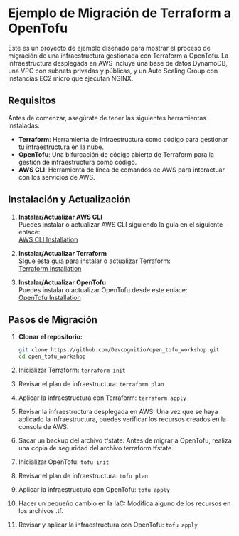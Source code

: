 # Ejemplo de Migración de Terraform a OpenTofu

Este es un proyecto de ejemplo diseñado para mostrar el proceso de migración de una infraestructura gestionada con Terraform a OpenTofu. La infraestructura desplegada en AWS incluye una base de datos DynamoDB, una VPC con subnets privadas y públicas, y un Auto Scaling Group con instancias EC2 micro que ejecutan NGINX.

## Requisitos

Antes de comenzar, asegúrate de tener las siguientes herramientas instaladas:

- **Terraform**: Herramienta de infraestructura como código para gestionar tu infraestructura en la nube.
- **OpenTofu**: Una bifurcación de código abierto de Terraform para la gestión de infraestructura como código.
- **AWS CLI**: Herramienta de línea de comandos de AWS para interactuar con los servicios de AWS.

## Instalación y Actualización

1. **Instalar/Actualizar AWS CLI**  
   Puedes instalar o actualizar AWS CLI siguiendo la guía en el siguiente enlace:  
   [AWS CLI Installation](https://formulae.brew.sh/formula/awscli)

2. **Instalar/Actualizar Terraform**  
   Sigue esta guía para instalar o actualizar Terraform:  
   [Terraform Installation](https://developer.hashicorp.com/terraform/tutorials/aws-get-started/install-cli)

3. **Instalar/Actualizar OpenTofu**  
   Puedes instalar o actualizar OpenTofu desde este enlace:  
   [OpenTofu Installation](https://formulae.brew.sh/formula/opentofu)

## Pasos de Migración

1. **Clonar el repositorio:**

   ```bash
   git clone https://github.com/Devcognitio/open_tofu_workshop.git
   cd open_tofu_workshop
   ```

2. Inicializar Terraform:
    ```terraform init```
3. Revisar el plan de infraestructura:
    ```terraform plan```
4. Aplicar la infraestructura con Terraform:
    ```terraform apply```
5. Revisar la infraestructura desplegada en AWS:
    Una vez que se haya aplicado la infraestructura, puedes verificar los recursos creados en la consola de AWS.
6. Sacar un backup del archivo tfstate:
    Antes de migrar a OpenTofu, realiza una copia de seguridad del archivo terraform.tfstate.
7. Inicializar OpenTofu:
    ```tofu init```
8. Revisar el plan de infraestructura:
    ```tofu plan```
9. Aplicar la infraestructura con OpenTofu:
    ```tofu apply```
10. Hacer un pequeño cambio en la IaC:
    Modifica alguno de los recursos en los archivos .tf.
11. Revisar y aplicar la infraestructura con OpenTofu:
    ```tofu apply```
